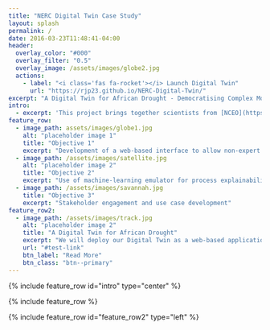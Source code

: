 ```yaml
---
title: "NERC Digital Twin Case Study"
layout: splash
permalink: /
date: 2016-03-23T11:48:41-04:00
header:
  overlay_color: "#000"
  overlay_filter: "0.5"
  overlay_image: /assets/images/globe2.jpg
  actions:
    - label: "<i class='fas fa-rocket'></i> Launch Digital Twin"
      url: "https://rjp23.github.io/NERC-Digital-Twin/"
excerpt: "A Digital Twin for African Drought - Democratising Complex Model Data with Machine Learning to Aid Decision Support"
intro: 
  - excerpt: 'This project brings together scientists from [NCEO](https://www.nceo.ac.uk/), [NCAS](https://ncas.ac.uk/) and the [UK Met Office](https://www.metoffice.gov.uk/weather/climate/met-office-hadley-centre/index) along with expertise on data and IT infrastructure from [CEDA](https://www.ceda.ac.uk/) and [STFC](https://dafni.ac.uk/) in order to further develop and deploy an innovative Digital Twin application aimed at providing decision support related to African drought.'
feature_row:
  - image_path: assets/images/globe1.jpg
    alt: "placeholder image 1"
    title: "Objective 1"
    excerpt: "Development of a web-based interface to allow non-expert users to utilise the capabilities of the model emulators"
  - image_path: /assets/images/satellite.jpg
    alt: "placeholder image 2"
    title: "Objective 2"
    excerpt: "Use of machine-learning emulator for process explainability and model development"
  - image_path: /assets/images/savannah.jpg
    title: "Objective 3"
    excerpt: "Stakeholder engagement and use case development"
feature_row2:
  - image_path: /assets/images/track.jpg
    alt: "placeholder image 2"
    title: "A Digital Twin for African Drought"
    excerpt: "We will deploy our Digital Twin as a web-based application on the JASMIN Cloud infrastructure. Users will be able to, at the simple click of a button, simulate soil moisture time series over continental Africa. Flexibility will allow simulations for either the recent historical period, driven by TAMSAT rainfall data, or over the next century based on a range of ISIMIP climate scenarios."
    url: "#test-link"
    btn_label: "Read More"
    btn_class: "btn--primary"
---
```


{% include feature_row id="intro" type="center" %}

{% include feature_row %}

{% include feature_row id="feature_row2" type="left" %}
